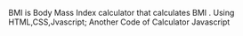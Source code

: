 
BMI is Body Mass Index calculator that calculates BMI .
Using HTML,CSS,Jvascript;
Another Code of Calculator Javascript
